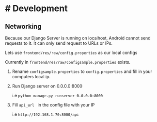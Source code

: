 # # Development

## Networking

Because our Django Server is running on localhost, Android cannot send requests to it. It can only send request to URLs or IPs.

Lets use `frontend/res/raw/config.properties` as our local configs 

Currently in `frontend/res/raw/configsample.properties` exists. 

1. Rename `configsample.properties` to `config.properties` and fill in your computers local ip.

2. Run Django server on 0.0.0.0:8000

   i.e `python manage.py runserver 0.0.0.0:8000`

3. Fill `api_url ` in the config file with your IP

   i.e `http://192.168.1.70:8000/api`